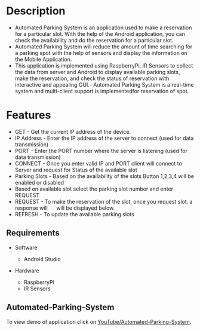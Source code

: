 # Description

- Automated Parking System is an application used to make a reservation for a particular slot. With the help of the Android application, you can check the availability and do the reservation for a particular slot.
- Automated Parking System will reduce the amount of time searching for a parking spot with the help of sensors and display the information on the Mobile Application.
- This application is implemented using RaspberryPi, IR Sensors to collect the data from server and Android to display available parking slots, make the reservation, and check the status of reservation with interactive and appealing GUI.- Automated Parking System is a real-time system and multi-client support is implementedfor reservation of spot.

# Features 

- GET - Get the current IP address of the device.
- IP Address - Enter the IP address of the server to connect (used for data transmission) 
- PORT - Enter the PORT number where the server is listening (used for data transmission)    
- CONNECT - Once you enter valid IP and PORT client will connect to Server and request for Status of the available slot
- Parking Slots - Based on the availability of the slots Button 1,2,3,4 will be enabled or disabled 
- Based on available slot select the parking slot number and enter REQUEST
- REQUEST - To make the reservation of the slot, once you request slot, a response will   
   will be displayed below.
- REFRESH - To update the available parking slots

## Requirements

- Software

  - Android Studio

- Hardware

  - RaspberryPi
  - IR Sensors
  
 ## Automated-Parking-System
 To view demo of application click on [YouTube/Automated-Parking-System](https://www.youtube.com/watch?v=jnc7pJVHnps&feature=youtu.be).
